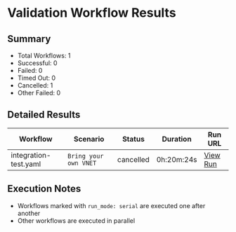 # Validation Workflow Results

## Summary
- Total Workflows: 1
- Successful: 0
- Failed: 0
- Timed Out: 0
- Cancelled: 1
- Other Failed: 0

## Detailed Results

| Workflow | Scenario | Status | Duration | Run URL |
|----------|----------|---------|-----------|----------|
| integration-test.yaml | `Bring your own VNET` | cancelled | 0h:20m:24s | [View Run](https://github.com/azure-javaee/azure.websphere-traditional.singleserver/actions/runs/16439628846) |


## Execution Notes
- Workflows marked with `run_mode: serial` are executed one after another
- Other workflows are executed in parallel
